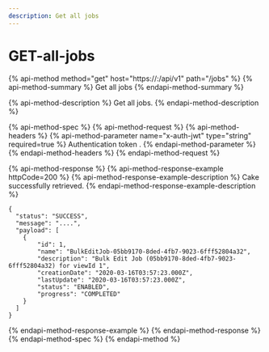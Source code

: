 ```yaml
---
description: Get all jobs
---
```


# GET-all-jobs

{% api-method method="get" host="https://<host>:<port>/api/v1" path="/jobs" %}
{% api-method-summary %}
Get all jobs
{% endapi-method-summary %}

{% api-method-description %}
Get all jobs.
{% endapi-method-description %}

{% api-method-spec %}
{% api-method-request %}
{% api-method-headers %}
{% api-method-parameter name="x-auth-jwt" type="string" required=true %}
Authentication token .
{% endapi-method-parameter %}
{% endapi-method-headers %}
{% endapi-method-request %}

{% api-method-response %}
{% api-method-response-example httpCode=200 %}
{% api-method-response-example-description %}
Cake successfully retrieved.
{% endapi-method-response-example-description %}

```
{
  "status": "SUCCESS",
  "message": "....",
  "payload": [
    {
        "id": 1,
        "name": "BulkEditJob-05bb9170-8ded-4fb7-9023-6fff52804a32",
        "description": "Bulk Edit Job (05bb9170-8ded-4fb7-9023-6fff52804a32) for viewId 1",
        "creationDate": "2020-03-16T03:57:23.000Z",
        "lastUpdate": "2020-03-16T03:57:23.000Z",
        "status": "ENABLED",
        "progress": "COMPLETED"
    }
  ]
}
```
{% endapi-method-response-example %}
{% endapi-method-response %}
{% endapi-method-spec %}
{% endapi-method %}



